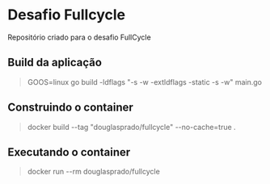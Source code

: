 # Desafio Fullcycle

Repositório criado para o desafio FullCycle

## Build da aplicação

> GOOS=linux go build -ldflags "-s -w -extldflags -static -s -w" main.go

## Construindo o container

> docker build --tag "douglasprado/fullcycle" --no-cache=true .

## Executando o container

> docker run --rm douglasprado/fullcycle
